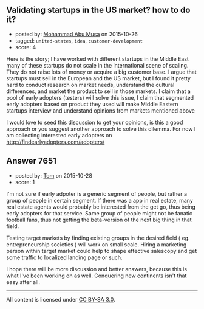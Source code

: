 ## Validating startups in the US market? how to do it?

- posted by: [Mohammad Abu Musa](https://stackexchange.com/users/1386863/mohammad-abu-musa) on 2015-10-26
- tagged: `united-states`, `idea`, `customer-development`
- score: 4

Here is the story; I have worked with different startups in the Middle East many of these startups do not scale in the international scene of scaling. They do not raise lots of money or acquire a big customer base. I argue that startups must sell in the European and the US market, but I found it pretty hard to conduct research on market needs, understand the cultural differences, and market the product to sell in those markets.
I claim that a pool of early adopters (testers) will solve this issue, I claim that segmented early adopters based on product they used will make Middle Eastern startups interview and understand opinions from markets mentioned above

I would love to seed this discussion to get your opinions, is this a good approach or you suggest another approach to solve this dilemma. For now I am collecting interested early adopters on http://findearlyadopters.com/adopters/


## Answer 7651

- posted by: [Tom](https://stackexchange.com/users/1841165/tom) on 2015-10-28
- score: 1

I'm not sure if early adpoter is a generic segment of people, but rather a group of people in certain segment. If there was a app in real estate, many real estate agents would probably be interested from the get go, thus being early adopters for that service. Same group of people might not be fanatic football fans, thus not getting the beta-version of the next big thing in that field. 

Testing target markets by finding existing groups in the desired field ( eg. entrepreneurship societies ) will work on small scale. Hiring a marketing person within target market could help to shape effective salescopy and get some traffic to localized landing page or such. 

I hope there will be more discussion and better answers, because this is what I've been working on as well. Conquering new continents isn't that easy after all.



---

All content is licensed under [CC BY-SA 3.0](https://creativecommons.org/licenses/by-sa/3.0/).
